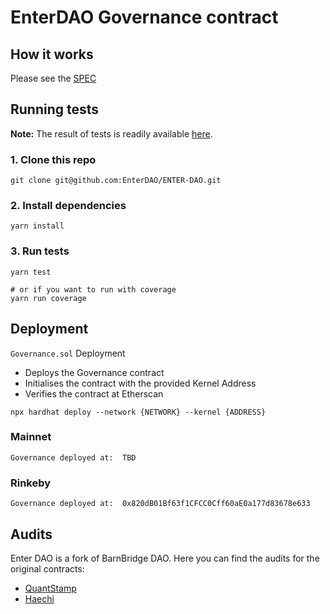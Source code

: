 # EnterDAO Governance contract

## How it works
Please see the [SPEC](./SPEC.md)

## Running tests
**Note:** The result of tests is readily available [here](./test-results.md).

### 1. Clone this repo
```shell
git clone git@github.com:EnterDAO/ENTER-DAO.git
```

### 2. Install dependencies
```shell
yarn install
```

### 3. Run tests
```shell
yarn test

# or if you want to run with coverage
yarn run coverage
```

## Deployment

`Governance.sol` Deployment
- Deploys the Governance contract
- Initialises the contract with the provided Kernel Address
- Verifies the contract at Etherscan
```
npx hardhat deploy --network {NETWORK} --kernel {ADDRESS}
```

### Mainnet
```shell
Governance deployed at:  TBD
```
### Rinkeby
```shell
Governance deployed at:  0x820dB01Bf63f1CFCC0Cff60aE0a177d83678e633
```

## Audits
Enter DAO is a fork of BarnBridge DAO. Here you can find the audits for the original contracts:
- [QuantStamp](https://github.com/BarnBridge/BarnBridge-PM/blob/master/audits/Quantstamp-DAO.pdf)
- [Haechi](https://github.com/BarnBridge/BarnBridge-PM/blob/master/audits/HAECHI-DAO.pdf)

